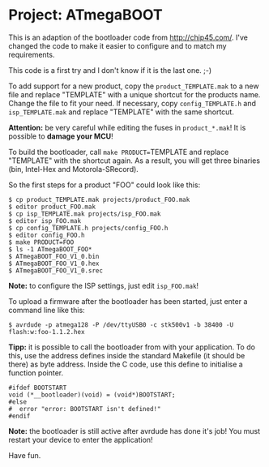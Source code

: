 # Project: ATmegaBOOT

This is an adaption of the bootloader code from http://chip45.com/. I've
changed the code to make it easier to configure and to match my requirements.

This code is a first try and I don't know if it is the last one. ;-)

To add support for a new product, copy the `product_TEMPLATE.mak` to a new file
and replace "TEMPLATE" with a unique shortcut for the products name. Change
the file to fit your need. If necessary, copy `config_TEMPLATE.h` and
`isp_TEMPLATE.mak` and replace "TEMPLATE" with the same shortcut.

**Attention:** be very careful while editing the fuses in `product_*.mak`!
It is possible to **damage your MCU**!

To build the bootloader, call `make PRODUCT=`TEMPLATE and replace "TEMPLATE"
with the shortcut again. As a result, you will get three binaries (bin,
Intel-Hex and Motorola-SRecord).

So the first steps for a product "FOO" could look like this:

~~~~
$ cp product_TEMPLATE.mak projects/product_FOO.mak
$ editor product_FOO.mak
$ cp isp_TEMPLATE.mak projects/isp_FOO.mak
$ editor isp_FOO.mak
$ cp config_TEMPLATE.h projects/config_FOO.h
$ editor config_FOO.h
$ make PRODUCT=FOO
$ ls -1 ATmegaBOOT_FOO*
$ ATmegaBOOT_FOO_V1_0.bin
$ ATmegaBOOT_FOO_V1_0.hex
$ ATmegaBOOT_FOO_V1_0.srec
~~~~

**Note:** to configure the ISP settings, just edit `isp_FOO.mak`!

To upload a firmware after the bootloader has been started, just enter a command
line like this:

~~~~
$ avrdude -p atmega128 -P /dev/ttyUSB0 -c stk500v1 -b 38400 -U flash:w:foo-1.1.2.hex
~~~~

**Tipp:** it is possible to call the bootloader from with your application. To do this,
use the address defines inside the standard Makefile (it should be there) as byte address.
Inside the C code, use this define to initialise a function pointer.

~~~~
#ifdef BOOTSTART
void (*__bootloader)(void) = (void*)BOOTSTART;
#else
#  error "error: BOOTSTART isn't defined!"
#endif
~~~~

**Note:** the bootloader is still active after avrdude has done it's job!
You must restart your device to enter the application!

Have fun.
